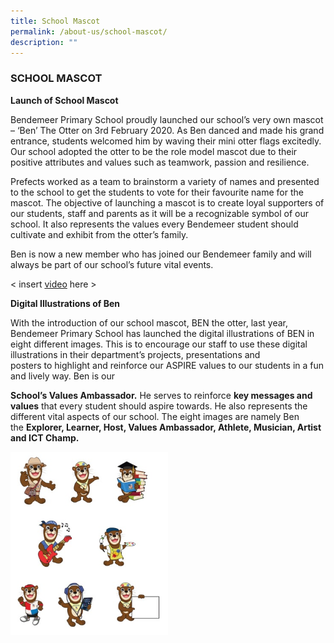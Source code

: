 ```yaml
---
title: School Mascot
permalink: /about-us/school-mascot/
description: ""
---
```


### SCHOOL MASCOT

**Launch of School Mascot**

Bendemeer Primary School proudly launched our school’s very own mascot – ‘Ben’ The Otter on 3rd February 2020. As Ben danced and made his grand entrance, students welcomed him by waving their mini otter flags excitedly. Our school adopted the otter to be the role model mascot due to their positive attributes and values such as teamwork, passion and resilience.

Prefects worked as a team to brainstorm a variety of names and presented to the school to get the students to vote for their favourite name for the mascot. The objective of launching a mascot is to create loyal supporters of our students, staff and parents as it will be a recognizable symbol of our school. It also represents the values every Bendemeer student should cultivate and exhibit from the otter’s family. 

Ben is now a new member who has joined our Bendemeer family and will always be part of our school’s future vital events. 

  < insert <a href="https://bendemeerpri-moe-edu-sg-admin.cwp.sg/about-us/school-mascot">video</a> here >

**Digital Illustrations of Ben** 

With the introduction of our school mascot, BEN the otter, last year, Bendemeer Primary School has launched the digital illustrations of BEN in eight different images. This is to encourage our staff to use these digital illustrations in their department’s projects, presentations and posters to highlight and reinforce our ASPIRE values to our students in a fun and lively way. Ben is our

**School’s Values Ambassador.** He serves to reinforce **key messages and values** that every student should aspire towards. He also represents the different vital aspects of our school. The eight images are namely Ben the **Explorer, Learner, Host, Values Ambassador, Athlete, Musician, Artist and ICT Champ.**

<img src="/images/Ben%20illustrations.jpg" style="width:50%"/>